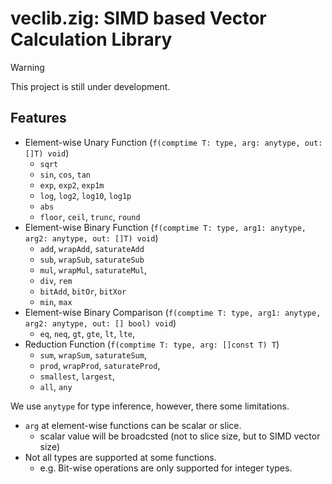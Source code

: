 # veclib.zig: SIMD based Vector Calculation Library


> [!WARNING]
> This project is still under development.


## Features

- Element-wise Unary Function (`f(comptime T: type, arg: anytype, out: []T) void`)
  - `sqrt`
  - `sin`, `cos`, `tan`
  - `exp`, `exp2`, `exp1m`
  - `log`, `log2`, `log10`, `log1p`
  - `abs`
  - `floor`, `ceil`, `trunc`, `round`
- Element-wise Binary Function (`f(comptime T: type, arg1: anytype, arg2: anytype, out: []T) void`)
  - `add`, `wrapAdd`, `saturateAdd`
  - `sub`, `wrapSub`, `saturateSub`
  - `mul`, `wrapMul`, `saturateMul`,
  - `div`, `rem`
  - `bitAdd`, `bitOr`, `bitXor`
  - `min`, `max`
- Element-wise Binary Comparison (`f(comptime T: type, arg1: anytype, arg2: anytype, out: [] bool) void`)
  - `eq`, `neq`, `gt`, `gte`, `lt`, `lte`,
- Reduction Function (`f(comptime T: type, arg: []const T) T`)
  - `sum`, `wrapSum`, `saturateSum`,
  - `prod`, `wrapProd`, `saturateProd`,
  - `smallest`, `largest`,
  - `all`, `any`


We use `anytype` for type inference, however, there some limitations.
- `arg` at element-wise functions can be scalar or slice.
  - scalar value will be broadcsted (not to slice size, but to SIMD vector size)
- Not all types are supported at some functions.
  - e.g. Bit-wise operations are only supported for integer types.
